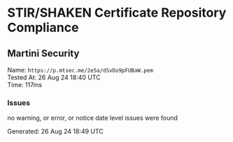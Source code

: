 # STIR/SHAKEN Certificate Repository Compliance

## Martini Security

Name: `https://p.mtsec.me/2e5a/dSvDo9pFUBaW.pem`\
Tested At: 26 Aug 24 18:40 UTC\
Time: 117ms

### Issues

no warning, or error, or notice date level issues were found

Generated: 26 Aug 24 18:49 UTC